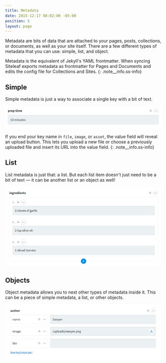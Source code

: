 ```yaml
---
title: Metadata
date: 2015-12-17 08:02:00 -05:00
position: 5
layout: page
---
```


Metadata are bits of data that are attached to your pages, posts, collections, or documents, as well as your site itself. There are a few different types of metadata that you can use: simple, list, and object.

Metadata is the equivalent of Jekyll's YAML frontmatter. When syncing Siteleaf exports metadata as frontmatter for Pages and Documents and edits the config file for Collections and Sites.
{: .note__info.ss-info}


## Simple

Simple metadata is just a way to associate a single key with a bit of text.

![Simple metadata](/uploads/metadata/simple.png)

If you end your key name in `file`, `image`, or `asset`, the value field will reveal an upload button. This lets you upload a new file or choose a previously uploaded file and insert its URL into the value field.
{: .note__info.ss-info}

## List

List metadata is just that: a list. But each list item doesn't just need to be a bit of text — it can be another list or an object as well!

![List metadata](/uploads/metadata/list.png)

## Objects

Object metadata allows you to nest other types of metadata inside it. This can be a piece of simple metadata, a list, or other objects.

![Object metadata](/uploads/metadata/object.png)

